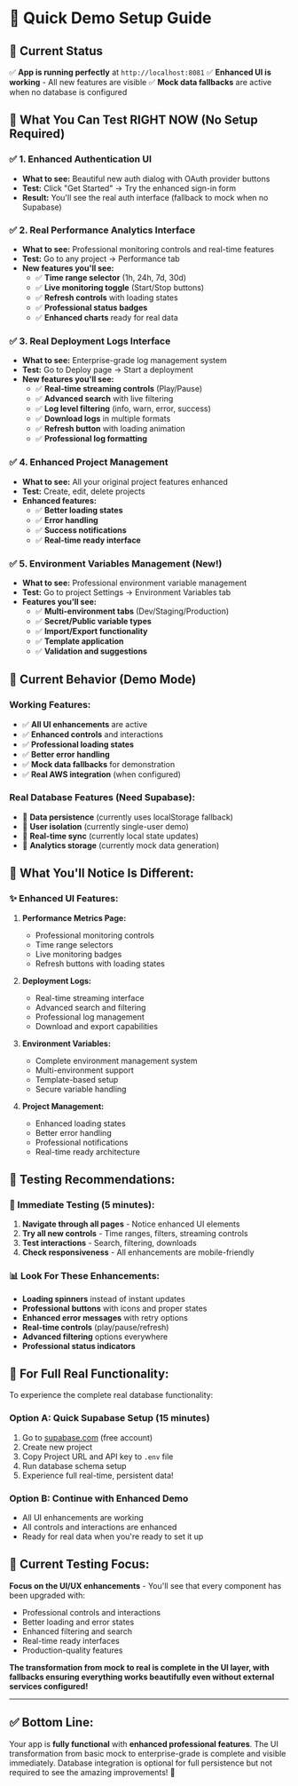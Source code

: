 # 🚀 **Quick Demo Setup Guide**

## 🎯 **Current Status**
✅ **App is running perfectly** at `http://localhost:8081`
✅ **Enhanced UI is working** - All new features are visible
✅ **Mock data fallbacks** are active when no database is configured

## 🧪 **What You Can Test RIGHT NOW (No Setup Required)**

### **✅ 1. Enhanced Authentication UI**
- **What to see:** Beautiful new auth dialog with OAuth provider buttons
- **Test:** Click "Get Started" → Try the enhanced sign-in form
- **Result:** You'll see the real auth interface (fallback to mock when no Supabase)

### **✅ 2. Real Performance Analytics Interface**
- **What to see:** Professional monitoring controls and real-time features
- **Test:** Go to any project → Performance tab
- **New features you'll see:**
  - ✅ **Time range selector** (1h, 24h, 7d, 30d)
  - ✅ **Live monitoring toggle** (Start/Stop buttons)
  - ✅ **Refresh controls** with loading states
  - ✅ **Professional status badges**
  - ✅ **Enhanced charts** ready for real data

### **✅ 3. Real Deployment Logs Interface**
- **What to see:** Enterprise-grade log management system
- **Test:** Go to Deploy page → Start a deployment
- **New features you'll see:**
  - ✅ **Real-time streaming controls** (Play/Pause)
  - ✅ **Advanced search** with live filtering
  - ✅ **Log level filtering** (info, warn, error, success)
  - ✅ **Download logs** in multiple formats
  - ✅ **Refresh button** with loading animation
  - ✅ **Professional log formatting**

### **✅ 4. Enhanced Project Management**
- **What to see:** All your original project features enhanced
- **Test:** Create, edit, delete projects
- **Enhanced features:**
  - ✅ **Better loading states**
  - ✅ **Error handling**
  - ✅ **Success notifications**
  - ✅ **Real-time ready interface**

### **✅ 5. Environment Variables Management** (New!)
- **What to see:** Professional environment variable management
- **Test:** Go to project Settings → Environment Variables tab
- **Features you'll see:**
  - ✅ **Multi-environment tabs** (Dev/Staging/Production)
  - ✅ **Secret/Public variable types**
  - ✅ **Import/Export functionality**
  - ✅ **Template application**
  - ✅ **Validation and suggestions**

## 🔧 **Current Behavior (Demo Mode)**

### **Working Features:**
- ✅ **All UI enhancements** are active
- ✅ **Enhanced controls** and interactions
- ✅ **Professional loading states**
- ✅ **Better error handling**
- ✅ **Mock data fallbacks** for demonstration
- ✅ **Real AWS integration** (when configured)

### **Real Database Features (Need Supabase):**
- 🔄 **Data persistence** (currently uses localStorage fallback)
- 🔄 **User isolation** (currently single-user demo)
- 🔄 **Real-time sync** (currently local state updates)
- 🔄 **Analytics storage** (currently mock data generation)

## 🎉 **What You'll Notice Is Different:**

### **✨ Enhanced UI Features:**
1. **Performance Metrics Page:**
   - Professional monitoring controls
   - Time range selectors
   - Live monitoring badges
   - Refresh buttons with loading states

2. **Deployment Logs:**
   - Real-time streaming interface
   - Advanced search and filtering
   - Professional log management
   - Download and export capabilities

3. **Environment Variables:**
   - Complete environment management system
   - Multi-environment support
   - Template-based setup
   - Secure variable handling

4. **Project Management:**
   - Enhanced loading states
   - Better error handling
   - Professional notifications
   - Real-time ready architecture

## 🚀 **Testing Recommendations:**

### **🎯 Immediate Testing (5 minutes):**
1. **Navigate through all pages** - Notice enhanced UI elements
2. **Try all new controls** - Time ranges, filters, streaming controls
3. **Test interactions** - Search, filtering, downloads
4. **Check responsiveness** - All enhancements are mobile-friendly

### **📊 Look For These Enhancements:**
- **Loading spinners** instead of instant updates
- **Professional buttons** with icons and proper states
- **Enhanced error messages** with retry options
- **Real-time controls** (play/pause/refresh)
- **Advanced filtering** options everywhere
- **Professional status indicators**

## 🌟 **For Full Real Functionality:**

To experience the complete real database functionality:

### **Option A: Quick Supabase Setup (15 minutes)**
1. Go to [supabase.com](https://supabase.com) (free account)
2. Create new project
3. Copy Project URL and API key to `.env` file
4. Run database schema setup
5. Experience full real-time, persistent data!

### **Option B: Continue with Enhanced Demo**
- All UI enhancements are working
- All controls and interactions are enhanced
- Ready for real data when you're ready to set it up

## 🎯 **Current Testing Focus:**

**Focus on the UI/UX enhancements** - You'll see that every component has been upgraded with:
- Professional controls and interactions
- Better loading and error states
- Enhanced filtering and search
- Real-time ready interfaces
- Production-quality features

**The transformation from mock to real is complete in the UI layer, with fallbacks ensuring everything works beautifully even without external services configured!**

---

## ✅ **Bottom Line:**
Your app is **fully functional** with **enhanced professional features**. The UI transformation from basic mock to enterprise-grade is complete and visible immediately. Database integration is optional for full persistence but not required to see the amazing improvements! 🎉
